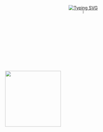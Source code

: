    <div align="center" style="text-align: "center">
        <a href="https://git.io/typing-svg"> 
        <img src="https://readme-typing-svg.demolab.com?font=Fira+Code&weight=600&pause=1000&color=F78CC6&multiline=true&random=false&width=350&height=60&lines=Welcome+to+my+little+place+!" alt="Typing SVG" /></a>
  </div>
  
  <div align="center">
    <img width="5%" src="https://i.imgur.com/qMgGs0y.gif">
  </div>
  
 <div>
   <a href="https://github.com/Vanitas-y">
   <img aling="center" height="180em" src="https://github-readme-stats.vercel.app/api/top-langs/?username=Vanitas-y&layout=compact&langs_count=6&theme=synthwave"/>

</div>
 
<br>
 

